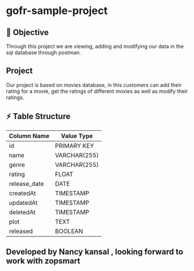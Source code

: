 # gofr-sample-project

## 🎯 Objective
Through this project we are viewing, adding and modifying our data in the sql database through postman.

##  Project
Our project is based on movies database, in this customers can add their rating for a movie, get the ratings of different movies as well as modify their ratings.


## ⚡️ Table Structure
| Column Name | Value Type |
| --- | --- |
| id | PRIMARY KEY |
| name |VARCHAR(255) |
| genre| VARCHAR(255) |
| rating| FLOAT|
| release_date| DATE|
| createdAt| TIMESTAMP|
| updatedAt |TIMESTAMP|
| deletedAt |TIMESTAMP|
| plot| TEXT|
| released| BOOLEAN |

## Developed by Nancy kansal , looking forward to work with zopsmart


